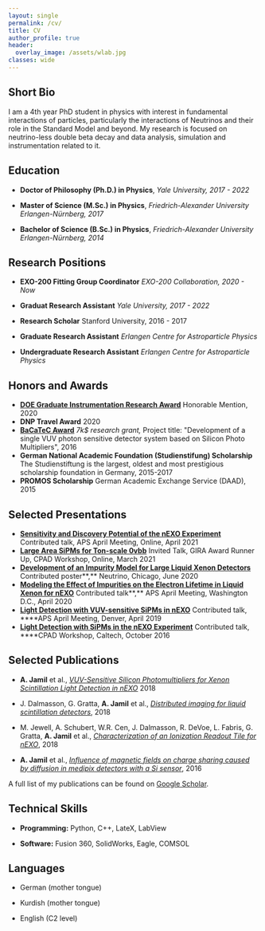 ```yaml
---
layout: single
permalink: /cv/
title: CV
author_profile: true
header:
  overlay_image: /assets/wlab.jpg
classes: wide
---
```


## Short Bio

I am a 4th year PhD student in physics with interest in fundamental interactions of particles, particularly the interactions of Neutrinos and their role in the Standard Model and beyond. My research is focused on neutrino-less double beta decay and data analysis, simulation and instrumentation related to it.

## Education

- **Doctor of Philosophy (Ph.D.) in Physics**, *Yale University, 2017 - 2022*

- **Master of Science (M.Sc.) in Physics**, *Friedrich-Alexander University Erlangen-Nürnberg, 2017*

- **Bachelor of Science (B.Sc.) in Physics**, *Friedrich-Alexander University Erlangen-Nürnberg, 2014*

## Research Positions

- **EXO-200 Fitting Group Coordinator**
*EXO-200 Collaboration, 2020 - Now*

- **Graduat Research Assistant**
*Yale University, 2017 - 2022*

- **Research Scholar**
Stanford University, 2016 - 2017

- **Graduate Research Assistant** 
*Erlangen Centre for Astroparticle Physics*
- **Undergraduate Research Assistant**
*Erlangen Centre for Astroparticle Physics*

## Honors and Awards

- **[DOE Graduate Instrumentation Research Award](https://detectors.fnal.gov/gira/gira-2020-results/)**
Honorable Mention, 2020
- **DNP Travel Award**
2020
- **[BaCaTeC Award](http://www.bacatec.de/en/gefoerderte_projekte.html)**
*7k$ research grant,* Project title: "Development of a single VUV photon sensitive detector system based on Silicon Photo Multipliers", 2016
- **German National Academic Foundation (Studienstifung) Scholarship**
The Studienstiftung is the largest, oldest and most prestigious scholarship foundation in Germany, 2015-2017
- **PROMOS Scholarship**
German Academic Exchange Service (DAAD), 2015

## Selected Presentations

- **[Sensitivity and Discovery Potential of the nEXO Experiment](https://meetings.aps.org/Meeting/APR21/Session/T13.6)**
Contributed talk, APS April Meeting, Online, April 2021
- **[Large Area SiPMs for Ton-scale 0vbb](https://indico.fnal.gov/event/46746/contributions/203542/)**
Invited Talk, GIRA Award Runner Up, CPAD Workshop, Online, March 2021
- **[Development of an Impurity Model for Large Liquid Xenon Detectors](https://indico.fnal.gov/event/19348/contributions/186462/)**
Contributed poster**,** Neutrino, Chicago, June 2020
- **[Modeling the Effect of Impurities on the Electron Lifetime in Liquid Xenon for nEXO](https://meetings.aps.org/Meeting/APR20/Session/D20.6)**
Contributed talk**,** APS April Meeting, Washington D.C., April 2020
- **[Light Detection with VUV-sensitive SiPMs in nEXO](https://meetings.aps.org/Meeting/APR19/Session/J10.8)**
Contributed talk, ****APS April Meeting, Denver, April 2019
- **[Light Detection with SiPMs in the nEXO Experiment](http://hep.caltech.edu/cpad2016/)**
Contributed talk, ****CPAD Workshop, Caltech, October 2016

## Selected Publications

- **A. Jamil** et al., *[VUV-Sensitive Silicon Photomultipliers for Xenon Scintillation Light Detection in nEXO](https://ieeexplore.ieee.org/document/8490731)* 2018



- J. Dalmasson, G. Gratta, **A. Jamil** et al., *[Distributed imaging for liquid scintillation detectors](https://journals.aps.org/prd/abstract/10.1103/PhysRevD.97.052006)*, 2018



- M. Jewell, A. Schubert, W.R. Cen, J. Dalmasson, R. DeVoe, L. Fabris, G. Gratta, **A. Jamil** et al., *[Characterization of an Ionization Readout Tile for nEXO](https://iopscience.iop.org/article/10.1088/1748-0221/13/01/P01006)*, 2018



- **A. Jamil** et al., *[Influence of magnetic fields on charge sharing caused by diffusion in medipix detectors with a Si sensor](https://www.sciencedirect.com/science/article/pii/S0168900215015041?via%3Dihub)*, 2016





A full list of my publications can be found on [Google Scholar](https://scholar.google.com/citations?user=Bw_nvqQAAAAJ&hl=en&oi=ao).



## Technical Skills

- **Programming:** Python, C++, LateX, LabView 

- **Software:** Fusion 360, SolidWorks, Eagle, COMSOL

## Languages

- German 
(mother tongue)

- Kurdish 
(mother tongue)

- English 
(C2 level)
